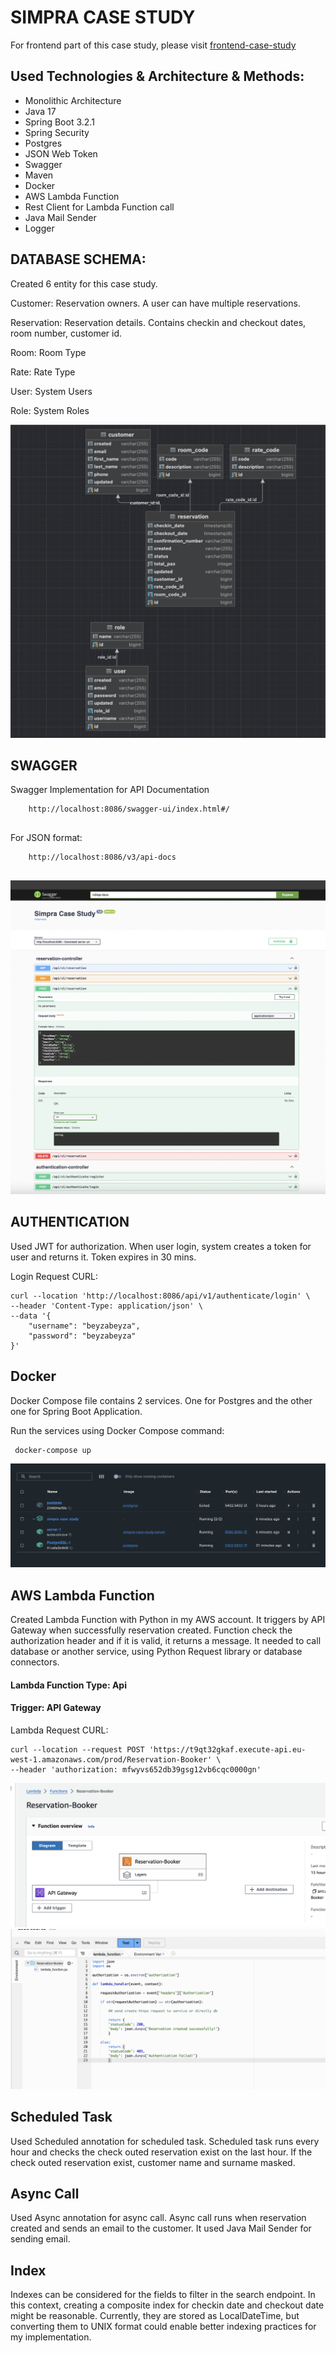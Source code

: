 # SIMPRA CASE STUDY

For frontend part of this case study, please visit [frontend-case-study](https://github.com/beyzayukseel/simpra-case-study-fe)

## Used Technologies & Architecture & Methods:

* Monolithic Architecture
* Java 17
* Spring Boot 3.2.1
* Spring Security
* Postgres
* JSON Web Token
* Swagger 
* Maven
* Docker
* AWS Lambda Function
* Rest Client for Lambda Function call
* Java Mail Sender
* Logger

## DATABASE SCHEMA:

Created 6 entity for this case study.

Customer: Reservation owners. A user can have multiple reservations.

Reservation: Reservation details. Contains checkin and checkout dates, room number, customer id.

Room: Room Type

Rate: Rate Type

User: System Users

Role: System Roles


![db-modelling](img/database-schema.png)


## SWAGGER

Swagger Implementation for API Documentation

``` 
    http://localhost:8086/swagger-ui/index.html#/
 
 ```

For JSON format:

```
    http://localhost:8086/v3/api-docs
    
```

![db-modelling](img/swagger.png)


## AUTHENTICATION

Used JWT for authorization. 
When user login, system creates a token for user and returns it.
Token expires in 30 mins.

Login Request CURL:

```
curl --location 'http://localhost:8086/api/v1/authenticate/login' \
--header 'Content-Type: application/json' \
--data '{
    "username": "beyzabeyza",
    "password": "beyzabeyza"
}'
```


## Docker

Docker Compose file contains 2 services. One for Postgres and the other one for Spring Boot Application.

Run the services using Docker Compose command:

     docker-compose up  

![db-modelling](img/docker-services.png)

## AWS Lambda Function

Created Lambda Function with Python in my AWS account. 
It triggers by API Gateway when successfully reservation created.
Function check the authorization header and if it is valid, it returns a message.
It needed to call database or another service, using Python Request library or database connectors.

#### Lambda Function Type: Api
#### Trigger: API Gateway

Lambda Request CURL:

```
curl --location --request POST 'https://t9qt32gkaf.execute-api.eu-west-1.amazonaws.com/prod/Reservation-Booker' \
--header 'authorization: mfwyvs652db39gsg12vb6cqc0000gn'

```

![db-modelling](img/aws-structure.png)
![db-modelling](img/lambda-function.png)

## Scheduled Task

Used Scheduled annotation for scheduled task. 
Scheduled task runs every hour and checks the check outed reservation exist on the last hour. 
If the check outed reservation exist, customer name and surname masked.

## Async Call

Used Async annotation for async call.
Async call runs when reservation created and sends an email to the customer.
It used Java Mail Sender for sending email.

## Index

Indexes can be considered for the fields to filter in the search endpoint. 
In this context, creating a composite index for checkin date and checkout date might be reasonable. 
Currently, they are stored as LocalDateTime, but converting them to UNIX format could enable better indexing practices 
for my implementation.





